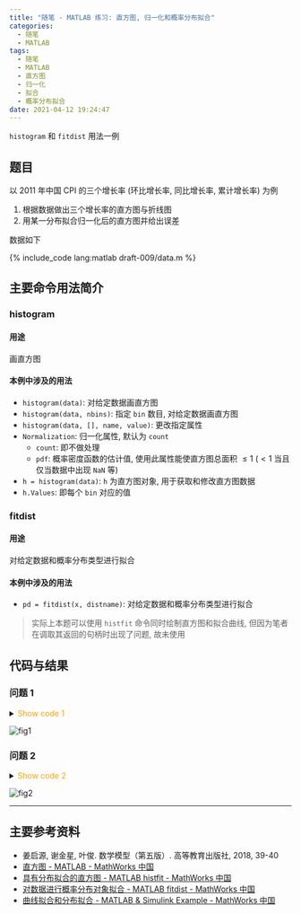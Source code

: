 ```yaml
---
title: "随笔 - MATLAB 练习: 直方图, 归一化和概率分布拟合"
categories:
  - 随笔
  - MATLAB
tags:
  - 随笔
  - MATLAB
  - 直方图
  - 归一化
  - 拟合
  - 概率分布拟合
date: 2021-04-12 19:24:47
---
```


`histogram` 和 `fitdist` 用法一例

<!-- more -->

## 题目

以 2011 年中国 CPI 的三个增长率 (环比增长率, 同比增长率, 累计增长率) 为例

1. 根据数据做出三个增长率的直方图与折线图
1. 用某一分布拟合归一化后的直方图并给出误差

数据如下

{% include_code lang:matlab draft-009/data.m %}

## 主要命令用法简介

### histogram

#### 用途

画直方图

#### 本例中涉及的用法

- `histogram(data)`: 对给定数据画直方图
- `histogram(data, nbins)`: 指定 `bin` 数目, 对给定数据画直方图
- `histogram(data, [], name, value)`: 更改指定属性
- `Normalization`: 归一化属性, 默认为 `count`
  - `count`: 即不做处理
  - `pdf`: 概率密度函数的估计值, 使用此属性能使直方图总面积 $\leqslant 1$ ($<1$ 当且仅当数据中出现 `NaN` 等)
- `h = histogram(data)`: `h` 为直方图对象, 用于获取和修改直方图数据
- `h.Values`: 即每个 `bin` 对应的值

### fitdist

#### 用途

对给定数据和概率分布类型进行拟合

#### 本例中涉及的用法

- `pd = fitdist(x, distname)`: 对给定数据和概率分布类型进行拟合

> 实际上本题可以使用 `histfit` 命令同时绘制直方图和拟合曲线, 但因为笔者在调取其返回的句柄时出现了问题, 故未使用

## 代码与结果

### 问题 1

<details>
<summary><font color='orange'>Show code 1</font></summary>

{% include_code lang:matlab draft-009/q1.m %}

</details>

![fig1](fig1.svg)

### 问题 2

<details>
<summary><font color='orange'>Show code 2</font></summary>

{% include_code lang:matlab draft-009/q1.m %}

</details>

![fig2](fig2.svg)

---

## 主要参考资料

- 姜启源, 谢金星, 叶俊. 数学模型（第五版）. 高等教育出版社, 2018, 39-40
- [直方图 - MATLAB - MathWorks 中国](https://ww2.mathworks.cn/help/matlab/ref/matlab.graphics.chart.primitive.histogram.html)
- [具有分布拟合的直方图 - MATLAB histfit - MathWorks 中国](https://ww2.mathworks.cn/help/stats/histfit.html)
- [对数据进行概率分布对象拟合 - MATLAB fitdist - MathWorks 中国](https://ww2.mathworks.cn/help/stats/fitdist.html)
- [曲线拟合和分布拟合 - MATLAB & Simulink Example - MathWorks 中国](https://ww2.mathworks.cn/help/stats/curve-fitting-and-distribution-fitting.html)
